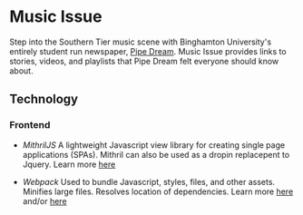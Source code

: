 # Music Issue

Step into the Southern Tier music scene with Binghamton University's entirely student run newspaper, [Pipe Dream](https://www.bupipedream.com). Music Issue provides links to stories, videos, and playlists that Pipe Dream felt everyone should know about.

## Technology

### Frontend
- *MithrilJS* A lightweight Javascript view library for creating single page applications (SPAs). Mithril can also be used as a dropin replacepent to Jquery.
Learn more [here](https://mithril.js.org)

- *Webpack* Used to bundle Javascript, styles, files, and other assets. Minifies large files. Resolves location of dependencies.
Learn more [here](https://webpack.js.org) and/or [here](https://www.youtube.com/watch?v=3On5Z0gjf4U&list=PLblA84xge2_zwxh3XJqy6UVxS60YdusY8&index=1)